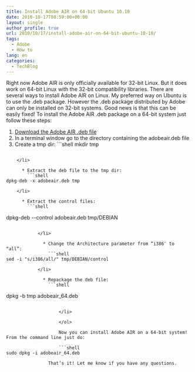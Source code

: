 ```yaml
---
title: Install Adobe AIR on 64-bit Ubuntu 10.10
date: 2010-10-17T08:59:00+00:00
layout: single
author_profile: true
url: 2010/10/17/install-adobe-air-on-64-bit-ubuntu-10-10/
tags:
  - Adobe
  - How to
lang: en
categories: 
  - TechBlog
---
```

Right now Adobe AIR is only officially available for 32-bit Linux. But it does work on 64-bit Linux with the 32-bit compatibility libraries. There are several ways to install Adobe AIR on Linux. My preferred way on Ubuntu is to use the .deb package. However the .deb package distributed by Adobe can only be installed on 32-bit systems. Good news is that this can be easily fixed! To install the Adobe AIR .deb package on a 64-bit system just follow these steps: 

  1. [Download the Adobe AIR .deb file](http://get.adobe.com/air/) 
  2. In a terminal window go to the directory containing the adobeair.deb file 
  3. Create a tmp dir: 
    ```shell
mkdir tmp
```
    
    </li> 
    
      * Extract the deb file to the tmp dir: 
        ```shell
dpkg-deb -x adobeair.deb tmp
```
        
        </li> 
        
          * Extract the control files: 
            ```shell
dpkg-deb --control adobeair.deb tmp/DEBIAN
```
            
            </li> 
            
              * Change the Architecture parameter from “i386″ to “all”: 
                ```shell
sed -i "s/i386/all/" tmp/DEBIAN/control
```
                
                </li> 
                
                  * Repackage the deb file: 
                    ```shell
dpkg -b tmp adobeair_64.deb
```
                    
                    </li> 
                    
                    </ol> 
                    
                    Now you can install Adobe AIR on a 64-bit system! From the command line just do:
                    
                    ```shell
sudo dpkg -i adobeair_64.deb
```
                    
                    That’s it! Let me know if you have any questions.
